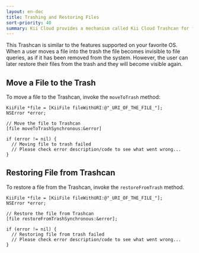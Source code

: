 ```yaml
---
layout: en-doc
title: Trashing and Restoring Files
sort-priority: 40
summary: Kii Cloud provides a mechanism called Kii Cloud Trashcan for files that have been deleted temporarily.
---
```

This Trashcan is similar to the features supported on your favorite OS. When a
user moves a file into the trash the file becomes invisible to file queries, as
if it has been removed from the system.  However, the user can later restore
their files from the trash and they will become visible again.

## Move a File to the Trash

To move a file to the Trashcan, invoke the `moveToTrash` method:

```objc
KiiFile *file = [KiiFile fileWithURI:@"_URI_OF_THE_FILE_"];
NSError *error;

// Move the file to Trashcan
[file moveToTrashSynchronous:&error]

if (error != nil) {
  // Moving file to trash failed
  // Please check error description/code to see what went wrong...
}
```

## Restoring File from Trashcan

To restore a file from the Trashcan, invoke the `restoreFromTrash`
method.

```objc
KiiFile *file = [KiiFile fileWithURI:@"_URI_OF_THE_FILE_"];
NSError *error;

// Restore the file from Trashcan
[file restoreFromTrashSynchronous:&error];

if (error != nil) {
  // Restoring file from trash failed
  // Please check error description/code to see what went wrong...
}
```
